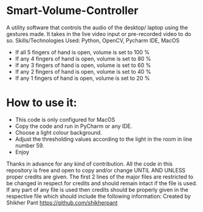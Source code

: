 # Smart-Volume-Controller
A utility software that controls the audio of the desktop/ laptop using the gestures made. It takes in the live video input or pre-recorded video to do so.
Skills/Technologies Used: Python, OpenCV, Pycharm IDE, MacOS 

- If all 5 fingers of hand is open, volume is set to 100 %
- If any 4 fingers of hand is open, volume is set to 80 %
- If any 3 fingers of hand is open, volume is set to 60 %
- If any 2 fingers of hand is open, volume is set to 40 %
- If any 1 fingers of hand is open, volume is set to 20 %


# How to use it:
- This code is only configured for MacOS
- Copy the code and run in PyCharm or any IDE.
- Choose a light colour background.
- Adjust the thresholding values according to the light in the room in line number 59.
- Enjoy


Thanks in advance for any kind of contribution. All the code in this repository is free and open to copy and/or change UNTIL AND UNLESS proper credits are given. The first 2 lines of the major files are restricted to be changed in respect for credits and should remain intact if the file is used. If any part of any file is used then credits should be properly given in the respective file which should include the following information: 
Created by Shikher Pant 
https://github.com/shikherpant
